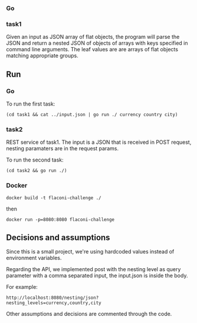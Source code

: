 ### Go 

### task1

Given an input as JSON array of flat objects, the program will parse the JSON and return a nested JSON of objects of arrays with keys specified in command line arguments. The leaf values are are arrays of flat objects matching appropriate groups.

## Run
### Go

To run the first task:
```
(cd task1 && cat ../input.json | go run ./ currency country city)
```

### task2 

REST service of task1. The input is a JSON that is received in POST request, nesting paramaters are in the request params.

To run the second task:
```
(cd task2 && go run ./)
```

### Docker

```
docker build -t flaconi-challenge ./
```
then
```
docker run -p=8080:8080 flaconi-challenge
```

## Decisions and assumptions

Since this is a small project, we're using hardcoded values instead of environment variables.

Regarding the API, we implemented post with the nesting level as query parameter with a comma separated input, the input.json is inside the body.


For example: 
```
http://localhost:8080/nesting/json?nesting_levels=currency,country,city
```


Other assumptions and decisions are commented through the code.


